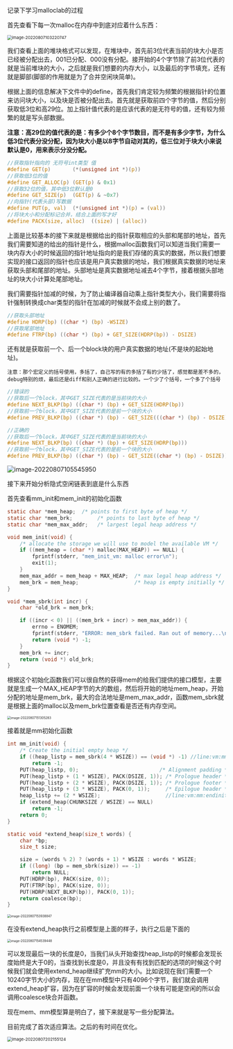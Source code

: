 记录下学习malloclab的过程



首先查看下每一次malloc在内存中到底对应着什么东西：

<img src=".pic/step/image-20220807103220747.png" alt="image-20220807103220747" style="zoom:67%;" />

我们查看上面的堆块格式可以发现，在堆块中，首先前3位代表当前的块大小是否已经被分配出去，001已分配、000没有分配。接开始的4个字节除了前3位代表的就是当前堆块的大小，之后就是我们想要的内存大小，以及最后的字节填充，还有就是脚部(脚部的作用就是为了合并空闲块简单)。

根据上面的信息解决下文件中的define，首先我们肯定较为频繁的根据指针的位置来访问块大小，以及块是否被分配出去。首先就是获取前四个字节的值，然后分别获取低3位和高29位。加上指针值代表的是应该代表的是无符号的值，还有较为频繁的就是写头部数据。

**注意：高29位的值代表的是：有多少个8个字节数目，而不是有多少字节，为什么低3位代表分没分配，因为块大小是以8字节自动对其的，低三位对于块大小来说默认是0，用来表示分没分配。**

```c
//获取指针指向的 无符号int类型 值
#define GET(p)       (*(unsigned int *)(p))  
//获取低3位的值
#define GET_ALLOC(p) (GET(p) & 0x1)
//获取32位的值，其中低3位默认是0
#define GET_SIZE(p)  (GET(p) & ~0x7)
//向指针(代表头部)写数据
#define PUT(p, val)  (*(unsigned int *)(p) = (val)) 
//将块大小和分配标记合并，结合上面的写才好
#define PACK(size, alloc)  ((size) | (alloc))
```

上面是比较基本的接下来就是根据给出的指针获取相应的头部和尾部的地址，首先我们需要知道的给出的指针是什么，根据malloc函数我们可以知道当我们需要一块内存大小的时候返回的指针地址指向的是我们存储的真实的数据，所以我们想要实现的接口返回的指针也应该是用户真实数据的地址，我们根据真实数据的地址来获取头部和尾部的地址。头部地址是真实数据地址减去4个字节，接着根据头部地址的块大小计算处尾部地址。

我们需要指针加减的时候，为了防止编译器自动乘上指针类型大小，我们需要将指针强制转换成char类型的指针在加减的时候就不会成上别的数了。

```c
//获取头部地址
#define HDRP(bp) ((char *) (bp) -WSIZE)
//获取尾部地址
#define FTRP(bp) ((char *) (bp) + GET_SIZE(HDRP(bp)) - DSIZE)
```

还有就是获取前一个、后一个block块的用户真实数据的地址(不是块的起始地址)。

```
注意：那个宏定义的括号使用，多括了，自己写的有的多括了有的少括了，感觉都是差不多的，debug特别的烦，最后还是diff和别人正确的进行比较的。一个少了个括号，一个多了个括号
```

```c
//错误的
//获取后一个block，其中GET_SIZE代表的是当前块的大小
#define NEXT_BLKP(bp) ((char *) (bp) + GET_SIZE(HDRP(bp))
//获取前一个block，其中GET_SIZE代表的是前一个块的大小
#define PREV_BLKP(bp) ((char *) (bp) - GET_SIZE(((char *) (bp) - DSIZE)))

//正确的
//获取后一个block，其中GET_SIZE代表的是当前块的大小
#define NEXT_BLKP(bp) ((char *) (bp) + GET_SIZE(HDRP(bp)))
//获取前一个block，其中GET_SIZE代表的是前一个块的大小
#define PREV_BLKP(bp) ((char *) (bp) - GET_SIZE((char *) (bp) - DSIZE))
```

![image-20220807105545950](.pic/step/image-20220807105545950.png)

接下来开始分析隐式空闲链表到底是什么东西

首先查看mm_init和mem_init的初始化函数

```c
static char *mem_heap;  /* points to first byte of heap */
static char *mem_brk;        /* points to last byte of heap */
static char *mem_max_addr;   /* largest legal heap address */

void mem_init(void) {
    /* allocate the storage we will use to model the available VM */
    if ((mem_heap = (char *) malloc(MAX_HEAP)) == NULL) {
        fprintf(stderr, "mem_init_vm: malloc error\n");
        exit(1);
    }
    mem_max_addr = mem_heap + MAX_HEAP;  /* max legal heap address */
    mem_brk = mem_heap;                  /* heap is empty initially */
}

void *mem_sbrk(int incr) {
    char *old_brk = mem_brk;

    if ((incr < 0) || ((mem_brk + incr) > mem_max_addr)) {
        errno = ENOMEM;
        fprintf(stderr, "ERROR: mem_sbrk failed. Ran out of memory...\n");
        return (void *) -1;
    }
    mem_brk += incr;
    return (void *) old_brk;
}
```

根据这个初始化函数我们可以很自然的获得mem的给我们提供的接口模型，主要就是生成一个MAX_HEAP字节的大的数组，然后将开始的地址mem_heap，开始分配的地址是mem_brk，最大的合法地址是mem_max_addr，函数mem_sbrk就是根据上面的malloc以及mem_brk位置查看是否还有内存空间。

<img src=".pic/step/image-20220807151305283.png" alt="image-20220807151305283" style="zoom:50%;" />

接着就是mm初始化函数

```c
int mm_init(void) {
    /* Create the initial empty heap */
    if ((heap_listp = mem_sbrk(4 * WSIZE)) == (void *) -1) //line:vm:mm:begininit
        return -1;
    PUT(heap_listp, 0);                          /* Alignment padding */
    PUT(heap_listp + (1 * WSIZE), PACK(DSIZE, 1)); /* Prologue header */
    PUT(heap_listp + (2 * WSIZE), PACK(DSIZE, 1)); /* Prologue footer */
    PUT(heap_listp + (3 * WSIZE), PACK(0, 1));     /* Epilogue header */
    heap_listp += (2 * WSIZE);                     //line:vm:mm:endinit
    if (extend_heap(CHUNKSIZE / WSIZE) == NULL)
        return -1;
    return 0;
}

static void *extend_heap(size_t words) {
    char *bp;
    size_t size;

    size = (words % 2) ? (words + 1) * WSIZE : words * WSIZE;
    if ((long) (bp = mem_sbrk(size)) == -1)
        return NULL;
    PUT(HDRP(bp), PACK(size, 0));
    PUT(FTRP(bp), PACK(size, 0));
    PUT(HDRP(NEXT_BLKP(bp)), PACK(0, 1));
    return coalesce(bp);
}
```

<img src=".pic/step/image-20220807153938847.png" alt="image-20220807153938847" style="zoom:50%;" />

在没有extend_heap执行之前模型是上面的样子，执行之后是下面的

<img src=".pic/step/image-20220807154539448.png" alt="image-20220807154539448" style="zoom:50%;" />

可以发现最后一块的长度是0，当我们从头开始查找heap_listp的时候都会发现长度始终是大于0的，当查找到长度是0，并且没有有找到匹配的选项的时候这个时候我们就会使用extend_heap继续扩充mm的大小。比如说现在我们需要一个10240字节大小的内存，现在在mm模型中只有4096个字节，我们就会调用extend_heap扩容，因为在扩容的时候会发现前面一个块有可能是空闲的所以会调用coalesce块合并函数。

现在mem、mm模型算是明白了，接下来就是写一些分配算法。

目前完成了首次适应算法。之后的有时间在优化。

<img src=".pic/step/image-20220807202155124.png" alt="image-20220807202155124" style="zoom:67%;" />
